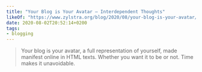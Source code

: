 ```yaml
---
title: "Your Blog is Your Avatar – Interdependent Thoughts"
likeOf: "https://www.zylstra.org/blog/2020/08/your-blog-is-your-avatar/"
date: 2020-08-02T20:52:14+0200
tags:
- blogging
---
```

> Your blog is your avatar, a full representation of yourself, made manifest online in HTML texts. Whether you want it to be or not. Time makes it unavoidable.